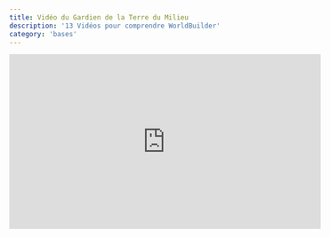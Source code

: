```yaml
---
title: Vidéo du Gardien de la Terre du Milieu
description: '13 Vidéos pour comprendre WorldBuilder'
category: 'bases'
---
```


<iframe width="560" height="315" src="https://www.youtube.com/embed/videoseries?list=PLk9mQgZnYOWXnREteVXaI4K7Y2W0uwpIV" frameborder="0" allow="autoplay; encrypted-media" allowfullscreen></iframe>